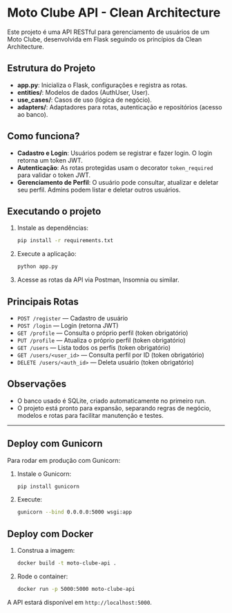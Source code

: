# Moto Clube API - Clean Architecture

Este projeto é uma API RESTful para gerenciamento de usuários de um Moto Clube, desenvolvida em Flask seguindo os princípios da Clean Architecture.

## Estrutura do Projeto

- **app.py**: Inicializa o Flask, configurações e registra as rotas.
- **entities/**: Modelos de dados (AuthUser, User).
- **use_cases/**: Casos de uso (lógica de negócio).
- **adapters/**: Adaptadores para rotas, autenticação e repositórios (acesso ao banco).

## Como funciona?

- **Cadastro e Login**: Usuários podem se registrar e fazer login. O login retorna um token JWT.
- **Autenticação**: As rotas protegidas usam o decorator `token_required` para validar o token JWT.
- **Gerenciamento de Perfil**: O usuário pode consultar, atualizar e deletar seu perfil. Admins podem listar e deletar outros usuários.

## Executando o projeto

1. Instale as dependências:
   ```bash
   pip install -r requirements.txt
   ```
2. Execute a aplicação:
   ```bash
   python app.py
   ```
3. Acesse as rotas da API via Postman, Insomnia ou similar.

## Principais Rotas

- `POST /register` — Cadastro de usuário
- `POST /login` — Login (retorna JWT)
- `GET /profile` — Consulta o próprio perfil (token obrigatório)
- `PUT /profile` — Atualiza o próprio perfil (token obrigatório)
- `GET /users` — Lista todos os perfis (token obrigatório)
- `GET /users/<user_id>` — Consulta perfil por ID (token obrigatório)
- `DELETE /users/<auth_id>` — Deleta usuário (token obrigatório)

## Observações
- O banco usado é SQLite, criado automaticamente no primeiro run.
- O projeto está pronto para expansão, separando regras de negócio, modelos e rotas para facilitar manutenção e testes.

---

## Deploy com Gunicorn

Para rodar em produção com Gunicorn:

1. Instale o Gunicorn:
   ```bash
   pip install gunicorn
   ```
2. Execute:
   ```bash
   gunicorn --bind 0.0.0.0:5000 wsgi:app
   ```

## Deploy com Docker

1. Construa a imagem:
   ```bash
   docker build -t moto-clube-api .
   ```
2. Rode o container:
   ```bash
   docker run -p 5000:5000 moto-clube-api
   ```

A API estará disponível em `http://localhost:5000`.
